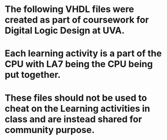 # The following VHDL files were created as part of coursework for Digital Logic Design at UVA.
# Each learning activity is a part of the CPU with LA7 being the CPU being put together.
# These files should not be used to cheat on the Learning activities in class and are instead shared for community purpose.
